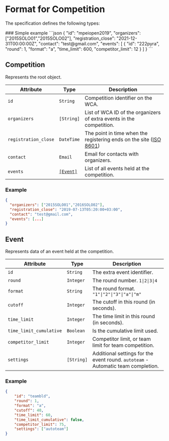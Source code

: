 # Format for Competition

The specification defines the following types:

<table-of-contents>
### Simple example 
```json
{ 
  "id": "mpeiopen2019",
  "organizers": ["2015SOLO01","2015SOLO02"],
  "registration_close": "2021-12-31T00:00:00Z",
  "contact": "test@gmail.com",
  "events": [
    {
      "id": "222pyra",
      "round": 1,
      "format": "a",
      "time_limit": 600,
      "competitor_limit": 12
    }
  ]
}
```

## Competition

Represents the root object.

| Attribute | Type | Description |
| --- | --- | --- |
| `id` | `String` | Competition identifier on the WCA. |
| `organizers` |  `[String]` | List of WCA ID of the organizers of extra events in the competition. |
| `registration_close` | `DateTime` | The point in time when the registering ends on the site ([ISO 8601](https://en.wikipedia.org/wiki/ISO_8601)) |
| `contact` | `Email` | Email for contacts with organizers. |
| `events` | [`[Event]`](#event) | List of all events held at the competition. |

### Example

```json
{
  "organizers": ["2015SOLO01","2016SOLO02"],
  "registration_close": "2019-07-13T05:20:00+03:00",
  "contact": "test@gmail.com",
  "events": [...]
}
```

## Event

Represents data of an event held at the competition.

| Attribute | Type | Description |
| --- | --- | --- |
| `id` | `String` | The extra event identifier. |
| `round` | `Integer` | The round number. `1\|2\|3\|4` |
| `format` | `String` | The round format. `"1"\|"2"\|"3"\|"a"\|"m"` |
| `cutoff` | `Integer` | The cutoff in this round (in seconds). |
| `time_limit` | `Integer` | The time limit in this round (in seconds). |
| `time_limit_cumulative` | `Boolean` | Is the cumulative limit used. |
| `competitor_limit` | `Integer` | Competitor limit, or team limit for team competition. |
| `settings` | `[String]` | Additional settings for the event round. `autoteam` - Automatic team completion. |

### Example

```json
{
    "id": "teambld",
    "round": 1,
    "format": "a",
    "cutoff": 40,
    "time_limit": 60,
    "time_limit_cumulative": false,
    "competitor_limit": 75,
    "settings": ["autoteam"]
}
```